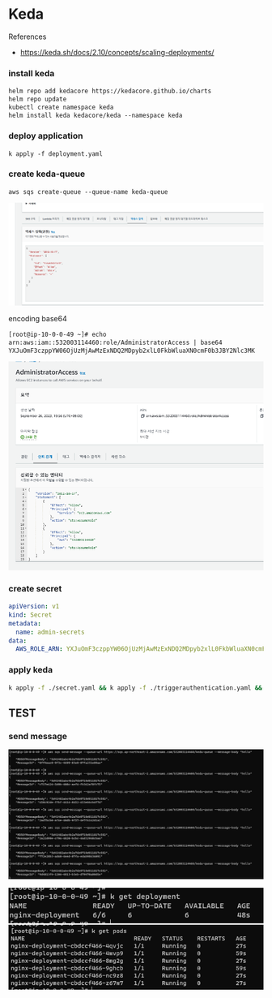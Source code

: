 # Keda
References
- https://keda.sh/docs/2.10/concepts/scaling-deployments/


### install keda
```
helm repo add kedacore https://kedacore.github.io/charts
helm repo update
kubectl create namespace keda
helm install keda kedacore/keda --namespace keda
```

### deploy application
```
k apply -f deployment.yaml
```

### create keda-queue
```
aws sqs create-queue --queue-name keda-queue
```
![Alt text](image.png)

encoding base64
```
[root@ip-10-0-0-49 ~]# echo arn:aws:iam::532003114460:role/AdministratorAccess | base64
YXJuOmF3czppYW06OjUzMjAwMzExNDQ2MDpyb2xlL0FkbWluaXN0cmF0b3JBY2Nlc3MK
```

![Alt text](image-1.png)

### create secret
```yaml
apiVersion: v1
kind: Secret
metadata:
  name: admin-secrets
data:
  AWS_ROLE_ARN: YXJuOmF3czppYW06OjUzMjAwMzExNDQ2MDpyb2xlL0FkbWluaXN0cmF0b3JBY2Nlc3M=
```

### apply keda
```bash
k apply -f ./secret.yaml && k apply -f ./triggerauthentication.yaml && k apply -f ./scaledobject.yaml
```

## TEST

### send message

![Alt text](image-2.png)

![Alt text](image-3.png)
![Alt text](image-4.png)